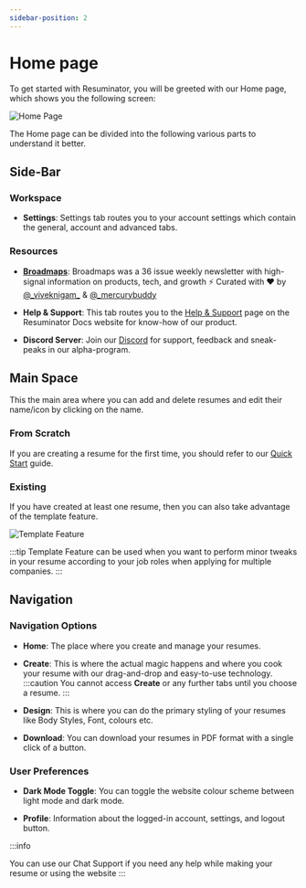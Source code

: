 ```yaml
---
sidebar-position: 2
---
```


# Home page

To get started with Resuminator, you will be greeted with our Home page, which shows you the following screen:

![Home Page](/doc_img/home_page.png)

The Home page can be divided into the following various parts to understand it better.

## Side-Bar

### Workspace

- **Settings**: Settings tab routes you to your account settings which contain the general, account and advanced tabs.

### Resources

- **[Broadmaps](https://broadmap.xyz)**: Broadmaps was a 36 issue weekly
  newsletter with high-signal information on products, tech, and growth
  ⚡ Curated with ♥ by [@\_viveknigam\_](https://github.com/viveknigam3003) &
  [@\_mercurybuddy](https://github.com/merrcury)

- **Help & Support**: This tab routes you to the [Help & Support](https://docs.resuminator.in/docs/support/)
  page on the Resuminator Docs website for know-how of our product.

- **Discord Server**: Join our [Discord](https://discord.com/invite/uJRFbDHHAJ)
  for support, feedback and sneak-peaks in our alpha-program.

## Main Space

This the main area where you can add and delete resumes and edit their name/icon by clicking on the name.

### From Scratch

If you are creating a resume for the first time, you should refer to our
[Quick Start](/introduction/quick-start.md) guide.

### Existing

If you have created at least one resume, then you can also take advantage of the template feature.

![Template Feature](/doc_img/template_feat.png)

:::tip
Template Feature can be used when you want to perform minor tweaks in your resume according to your job
roles when applying for multiple companies.
:::

## Navigation

### Navigation Options

- **Home**: The place where you create and manage your resumes.

- **Create**: This is where the actual magic happens and where you cook your resume with our
  drag-and-drop and easy-to-use technology.
  :::caution
  You cannot access **Create** or any further tabs until you choose a resume.
  :::

- **Design**: This is where you can do the primary styling of your resumes like Body Styles, Font, colours etc.

- **Download**: You can download your resumes in PDF format with a single click of a button.

### User Preferences

- **Dark Mode Toggle**: You can toggle the website colour scheme between light mode and dark mode.

- **Profile**: Information about the logged-in account, settings, and logout button.

:::info

You can use our Chat Support if you need any help while making your resume or using the website
:::
